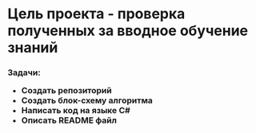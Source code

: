 <h1> 
Цель проекта - проверка полученных за вводное обучение знаний

<h3> 
Задачи:

* Создать репозиторий
* Создать блок-схему алгоритма
* Написать код на языке C#
* Описать README файл